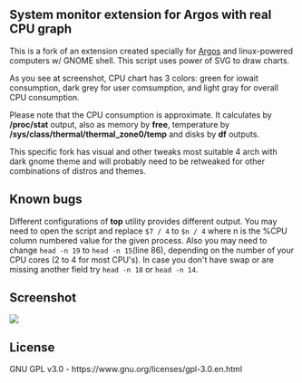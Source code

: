 <h2>System monitor extension for Argos with real CPU graph</h2>

This is a fork of an extension created specially for [Argos](https://github.com/p-e-w/argos) and linux-powered computers w/ GNOME shell.
This script uses power of SVG to draw charts.

As you see at screenshot, CPU chart has 3 colors: green for iowait consumption, dark grey for user comsumption, and light gray for overall CPU consumption.

Please note that the CPU consumption is approximate. It calculates by **/proc/stat** output, also as memory by **free**, temperature by **/sys/class/thermal/thermal_zone0/temp** and disks by **df** outputs.

This specific fork has visual and other tweaks most suitable 4 arch with dark gnome theme and will probably need to be retweaked for other combinations of distros and themes.

<h2>Known bugs</h2>

Different configurations of **top** utility provides different output.
You may need to open the script and replace `$7 / 4` to `$n / 4` where n is the %CPU column numbered value for the given process. Also you may need to change `head -n 19` to `head -n 15`(line 86), depending on the number of your CPU cores (2 to 4 for most CPU's). In case you don't have swap or are missing another field try `head -n 18` or `head -n 14`.

<h2>Screenshot</h2>

![](https://raw.githubusercontent.com/WhiteheadV/sysinfo/master/screen.jpg)

<h2>License</h2>
GNU GPL v3.0 - https://www.gnu.org/licenses/gpl-3.0.en.html
